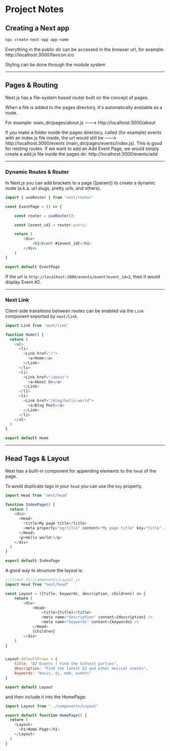# Project Notes


## Creating a Next app

```bash
npx create-next-app app-name
```

Everything in the public dir can be accessed in the browser url, for example:
http://localhost:3000/favicon.ico

Styling can be done through the module system

---

## Pages & Routing

Next.js has a file-system based router built on the concept of pages.

When a file is added to the pages directory, it's automatically available as a route.

For example: main_dir/pages/about.js  --->  http://localhost:3000/about

If you make a folder inside the pages directory, called (for example) events with an index.js file inside, the url would still be ---> http://localhost:3000/events   (main_dir/pages/events/index.js). This is good for nesting routes. If we want to add an Add Event Page, we would simply create a add.js file inside the pages dir:
http://localhost:3000/events/add

---

### Dynamic Routes & Router

In Next.js you can add brackets to a page ([param]) to create a dynamic route (a.k.a. url slugs, pretty urls, and others).

```javascript
import { useRouter } from 'next/router'

const EventPage = () => {

    const router = useRouter();

    const {event_id} = router.query;

    return (
        <div>
            <h1>Event #{event_id}</h1>
        </div>
    )
}

export default EventPage
```

If the url is `http://localhost:3000/events/event?event_id=2`, then it would display Event #2.

---

### Next Link

Client-side transitions between routes can be enabled via the `Link` component exported by `next/link`.



```javascript
import Link from 'next/link'

function Home() {
  return (
    <ul>
      <li>
        <Link href="/">
          <a>Home</a>
        </Link>
      </li>
      <li>
        <Link href="/about">
          <a>About Us</a>
        </Link>
      </li>
      <li>
        <Link href="/blog/hello-world">
          <a>Blog Post</a>
        </Link>
      </li>
    </ul>
  )
}

export default Home
```

---

## Head Tags & Layout

Next has a built-in component for appending elements to the `head` of the page.

To avoid duplicate tags in your `head` you can use the `key` property.

```javascript
import Head from 'next/head'

function IndexPage() {
  return (
    <div>
      <Head>
        <title>My page title</title>
        <meta property="og:title" content="My page title" key="title" />
      </Head>
      <p>Hello world!</p>
    </div>
  )
}

export default IndexPage
```

A good way to structure the layout is:

```javascript
//client_dir/components/Layout.js
import Head from "next/head"

const Layout = ({title, keywords, description, children}) => {
    return (
        <div>
            <Head>
                <title>{title}</title>
                <meta name="description" content={description} />
                <meta name="keywords" content={keywords} />
            </Head>
            {children}
        </div>
    )
}


Layout.defaultProps = {
    title: "DJ Events | Find the hottest parties",
    description: "Find the latest DJ and other musical events",
    keywords: "music, dj, edm, events"
}

export default Layout
```

and then include it into the HomePage:

```javascript
import Layout from "../components/Layout"

export default function HomePage() {
  return (
    <Layout>
      <h1>Home Page</h1>
    </Layout>
  )
}
```